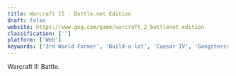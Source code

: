 ```yaml
---
title: Warcraft II - Battle.net Edition
draft: false 
website: https://www.gog.com/game/warcraft_2_battlenet_edition
classification: ['']
platform: ['Web']
keywords: ['3rd World Farmer', 'Build-a-lot', 'Caesar IV', 'Gangsters: Organized Crime', 'Railroad Tycoon', 'Roads of Rome', 'SimAnt: The Electronic Ant Colony', 'SimCity BuildIt', 'SimCity Societies', 'The Promised Land', 'Total War: Warhammer', 'Warcraft III: Reign of Chaos']
---
```

Warcraft II: Battle.